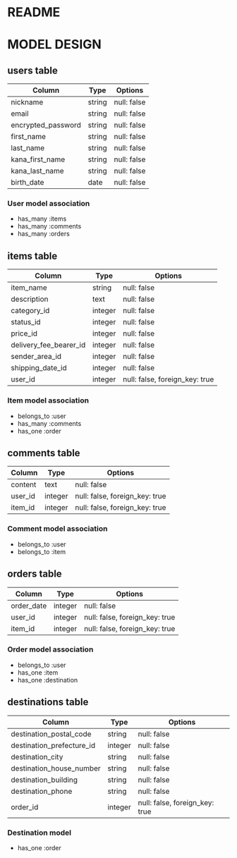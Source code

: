 # README

# MODEL DESIGN

## users table

| Column                | Type    | Options      |
| --------------------- | ------- | ------------ |
| nickname              | string  | null: false  |
| email                 | string  | null: false  |
| encrypted_password    | string  | null: false  |
| first_name            | string  | null: false  |
| last_name             | string  | null: false  |
| kana_first_name       | string  | null: false  |
| kana_last_name        | string  | null: false  |
| birth_date            | date    | null: false  |

### User model association
- has_many :items
- has_many :comments
- has_many :orders

## items table

| Column                 | Type    | Options                        |
| ---------------------- | ------- | ------------------------------ |
| item_name              | string  | null: false                    |
| description            | text    | null: false                    |
| category_id            | integer | null: false                    |
| status_id              | integer | null: false                    |
| price_id               | integer | null: false                    |
| delivery_fee_bearer_id | integer | null: false                    |
| sender_area_id         | integer | null: false                    |
| shipping_date_id       | integer | null: false                    |
| user_id                | integer | null: false, foreign_key: true |

### Item model association
- belongs_to :user
- has_many :comments
- has_one :order

## comments table

| Column  | Type    | Options                        |
| ------- | ------- | ------------------------------ |
| content | text    | null: false                    |
| user_id | integer | null: false, foreign_key: true |
| item_id | integer | null: false, foreign_key: true |

### Comment model association
- belongs_to :user
- belongs_to :item

## orders table

| Column         | Type    | Options                        |
| -------------- | ------- | ------------------------------ |
| order_date     | integer | null: false                    |
| user_id        | integer | null: false, foreign_key: true |
| item_id        | integer | null: false, foreign_key: true |

### Order model association
- belongs_to :user
- has_one :item
- has_one :destination

## destinations table

| Column                    | Type    | Options                        |
| --------------------------| ------- | ------------------------------ |
| destination_postal_code   | string  | null: false                    |
| destination_prefecture_id | integer | null: false                    |
| destination_city          | string  | null: false                    |
| destination_house_number  | string  | null: false                    |
| destination_building      | string  | null: false                    |
| destination_phone         | string  | null: false                    |
| order_id                  | integer | null: false, foreign_key: true |

### Destination model
- has_one :order